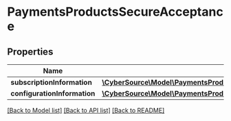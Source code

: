 # PaymentsProductsSecureAcceptance

## Properties
Name | Type | Description | Notes
------------ | ------------- | ------------- | -------------
**subscriptionInformation** | [**\CyberSource\Model\PaymentsProductsAlternativePaymentMethodsSubscriptionInformation**](PaymentsProductsAlternativePaymentMethodsSubscriptionInformation.md) |  | [optional] 
**configurationInformation** | [**\CyberSource\Model\PaymentsProductsSecureAcceptanceConfigurationInformation**](PaymentsProductsSecureAcceptanceConfigurationInformation.md) |  | [optional] 

[[Back to Model list]](../README.md#documentation-for-models) [[Back to API list]](../README.md#documentation-for-api-endpoints) [[Back to README]](../README.md)


